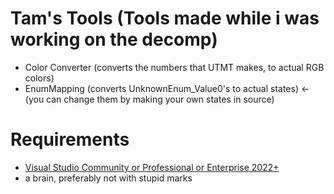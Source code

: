 # Tam's Tools (Tools made while i was working on the decomp)
- Color Converter (converts the numbers that UTMT makes, to actual RGB colors)
- EnumMapping (converts UnknownEnum_Value0's to actual states) <- (you can change them by making your own states in source)
# Requirements
- [Visual Studio Community or Professional or Enterprise 2022+](https://visualstudio.microsoft.com/)
- a brain, preferably not with stupid marks
